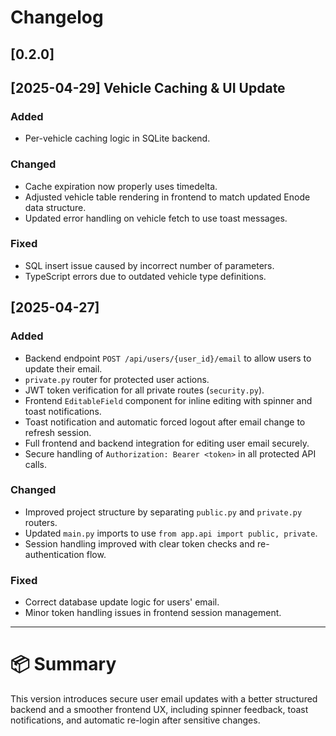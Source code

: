 # Changelog

## [0.2.0]

## [2025-04-29] Vehicle Caching & UI Update

### Added
- Per-vehicle caching logic in SQLite backend.

### Changed
- Cache expiration now properly uses timedelta.
- Adjusted vehicle table rendering in frontend to match updated Enode data structure.
- Updated error handling on vehicle fetch to use toast messages.

### Fixed
- SQL insert issue caused by incorrect number of parameters.
- TypeScript errors due to outdated vehicle type definitions.

## [2025-04-27]

### Added
- Backend endpoint `POST /api/users/{user_id}/email` to allow users to update their email.
- `private.py` router for protected user actions.
- JWT token verification for all private routes (`security.py`).
- Frontend `EditableField` component for inline editing with spinner and toast notifications.
- Toast notification and automatic forced logout after email change to refresh session.
- Full frontend and backend integration for editing user email securely.
- Secure handling of `Authorization: Bearer <token>` in all protected API calls.

### Changed
- Improved project structure by separating `public.py` and `private.py` routers.
- Updated `main.py` imports to use `from app.api import public, private`.
- Session handling improved with clear token checks and re-authentication flow.

### Fixed
- Correct database update logic for users' email.
- Minor token handling issues in frontend session management.

---

# 📦 Summary
This version introduces secure user email updates with a better structured backend and a smoother frontend UX, including spinner feedback, toast notifications, and automatic re-login after sensitive changes.
